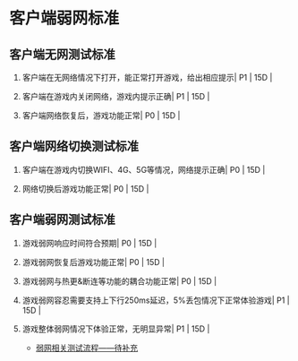 # 客户端弱网标准

## 客户端无网测试标准

1. 客户端在无网络情况下打开，能正常打开游戏，给出相应提示| P1 | 15D |

2. 客户端在游戏内关闭网络，游戏内提示正确| P1 | 15D |

3. 客户端网络恢复后，游戏功能正常| P0 | 15D |


## 客户端网络切换测试标准

1. 客户端在游戏内切换WIFI、4G、5G等情况，网络提示正确| P0 | 15D |

2. 网络切换后游戏功能正常| P0 | 15D |


## 客户端弱网测试标准

1. 游戏弱网响应时间符合预期| P0 | 15D |

2. 游戏弱网恢复后游戏功能正常| P0 | 15D |

3. 游戏弱网与热更&断连等功能的耦合功能正常| P0 | 15D |

4. 游戏弱网容忍需要支持上下行250ms延迟，5%丢包情况下正常体验游戏| P1 | 15D |

5. 游戏整体弱网情况下体验正常，无明显异常| P1 | 15D |

    * [弱网相关测试流程——待补充](https://qaq.com)




